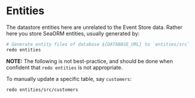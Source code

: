 # Entities

The datastore entities here are unrelated to the Event Store data.
Rather here you store SeaORM entities, usually generated by:

```bash
# Generate entity files of database ${DATABASE_URL} to `entities/src`
redo entities
```

**NOTE:** The following is not best-practice, and should be done when confident
that `redo entities` is not appropriate.

To manually update a specific table, say `customers`:

```bash
redo entities/src/customers
```
